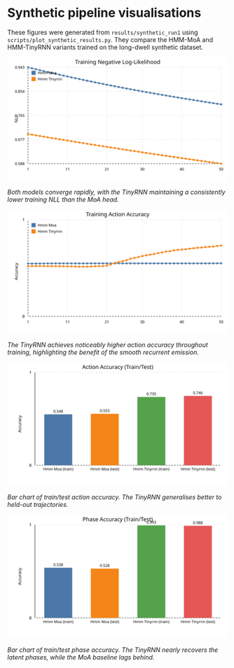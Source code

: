 # Synthetic pipeline visualisations

These figures were generated from `results/synthetic_run1` using `scripts/plot_synthetic_results.py`. They compare the HMM-MoA and HMM-TinyRNN variants trained on the long-dwell synthetic dataset.

![Training negative log-likelihood trends](../fig/synthetic_run1_train_nll.svg)

*Both models converge rapidly, with the TinyRNN maintaining a consistently lower training NLL than the MoA head.*

![Training action accuracy](../fig/synthetic_run1_train_accuracy.svg)

*The TinyRNN achieves noticeably higher action accuracy throughout training, highlighting the benefit of the smooth recurrent emission.*

![Action accuracy by split](../fig/synthetic_run1_action_accuracy.svg)

*Bar chart of train/test action accuracy. The TinyRNN generalises better to held-out trajectories.*

![Phase accuracy by split](../fig/synthetic_run1_phase_accuracy.svg)

*Bar chart of train/test phase accuracy. The TinyRNN nearly recovers the latent phases, while the MoA baseline lags behind.*
